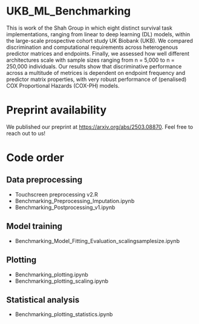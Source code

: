# UKB_ML_Benchmarking

This is work of the Shah Group in which eight distinct survival task implementations, ranging from linear to deep learning (DL) models, within the large-scale prospective cohort study UK Biobank (UKB). We compared discrimination and computational requirements across heterogenous predictor matrices and endpoints. Finally, we assessed how well different architectures scale with sample sizes ranging from n = 5,000 to n = 250,000 individuals. Our results show that discriminative performance across a multitude of metrices is dependent on endpoint frequency and predictor matrix properties, with very robust performance of (penalised) COX Proportional Hazards (COX-PH) models.

# Preprint availability

We published our preprint at https://arxiv.org/abs/2503.08870. Feel free to reach out to us!

# Code order

## Data preprocessing

- Touchscreen preprocessing v2.R
- Benchmarking_Preprocessing_Imputation.ipynb
- Benchmarking_Postprocessing_v1.ipynb

## Model training

- Benchmarking_Model_Fitting_Evaluation_scalingsamplesize.ipynb

## Plotting

- Benchmarking_plotting.ipynb
- Benchmarking_plotting_scaling.ipynb

## Statistical analysis

- Benchmarking_plotting_statistics.ipynb